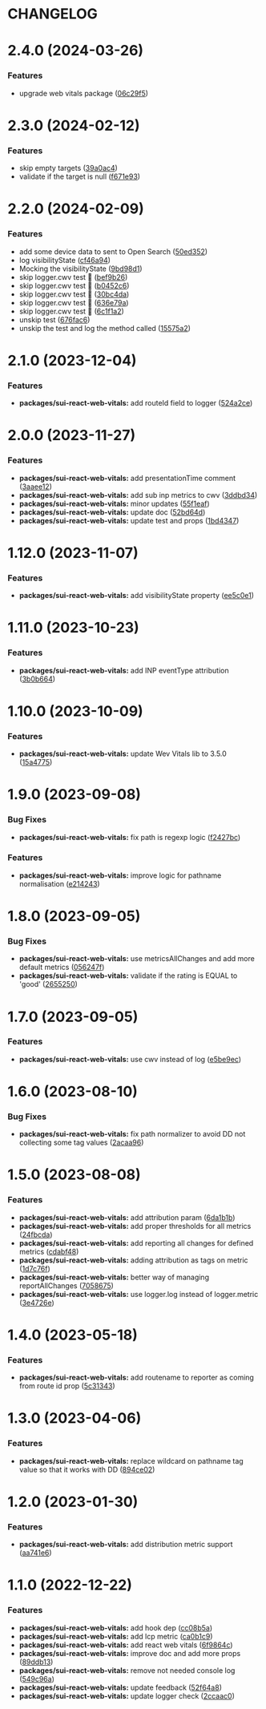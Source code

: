 # CHANGELOG

# 2.4.0 (2024-03-26)


### Features

* upgrade web vitals package ([06c29f5](https://github.com/SUI-Components/sui/commit/06c29f5b27a2a9bb240f558b602b471b77e24eb6))



# 2.3.0 (2024-02-12)


### Features

* skip empty targets ([39a0ac4](https://github.com/SUI-Components/sui/commit/39a0ac45cd59f091521345269f4e7323a582b303))
* validate if the target is null ([f671e93](https://github.com/SUI-Components/sui/commit/f671e9378797525386dfcfe9399f33e6cac6fd87))



# 2.2.0 (2024-02-09)


### Features

* add some device data to sent to Open Search ([50ed352](https://github.com/SUI-Components/sui/commit/50ed352bc4d6b14ba40e95d11c857021ae0cd0c0))
* log visibilityState ([cf46a94](https://github.com/SUI-Components/sui/commit/cf46a9403ed070a669b9893697539ca7f49175f9))
* Mocking the visibilityState ([9bd98d1](https://github.com/SUI-Components/sui/commit/9bd98d113227474f05a247998186309c1af75fe3))
* skip logger.cwv test 🙈 ([bef9b26](https://github.com/SUI-Components/sui/commit/bef9b2648404c7b7bf3e02a42fdedd0f2c46aec8))
* skip logger.cwv test 🙈 ([b0452c6](https://github.com/SUI-Components/sui/commit/b0452c6fc93bb8c893607f7224bcfb0158409c3d))
* skip logger.cwv test 🙈 ([30bc4da](https://github.com/SUI-Components/sui/commit/30bc4da64fe905b1af7699419576b3869a4a0568))
* skip logger.cwv test 🙈 ([636e79a](https://github.com/SUI-Components/sui/commit/636e79a58bc9f1a12ef081be6fafcc26a642bc9c))
* skip logger.cwv test 🙈 ([6c1f1a2](https://github.com/SUI-Components/sui/commit/6c1f1a28b7f0cec00e6b9e4fea7c3b5042eb8d19))
* unskip test ([676fac6](https://github.com/SUI-Components/sui/commit/676fac613935500b8976aa4cb39dbe4736a0f471))
* unskip the test and log the method called ([15575a2](https://github.com/SUI-Components/sui/commit/15575a2b1337fcbcf9ad6eb0785b89fb11832b96))



# 2.1.0 (2023-12-04)


### Features

* **packages/sui-react-web-vitals:** add routeId field to logger ([524a2ce](https://github.com/SUI-Components/sui/commit/524a2ced234c8e24f3d636bc1c7a69ffef4f57ad))



# 2.0.0 (2023-11-27)


### Features

* **packages/sui-react-web-vitals:** add presentationTime comment ([3aaee12](https://github.com/SUI-Components/sui/commit/3aaee12327952c0fa6919a424fb36c4ac2d344c8))
* **packages/sui-react-web-vitals:** add sub inp metrics to cwv ([3ddbd34](https://github.com/SUI-Components/sui/commit/3ddbd34428e23b7b384780c21d6a84e58ef44fb3))
* **packages/sui-react-web-vitals:** minor updates ([55f1eaf](https://github.com/SUI-Components/sui/commit/55f1eaf0c2779522fef4e1421c02197aa32909d4))
* **packages/sui-react-web-vitals:** update doc ([52bd64d](https://github.com/SUI-Components/sui/commit/52bd64d4aea798efe2ed8b46d645ef96258c2063))
* **packages/sui-react-web-vitals:** update test and props ([1bd4347](https://github.com/SUI-Components/sui/commit/1bd4347296bfebb1e7b48e6ee3c59d7a88e2c58d))



# 1.12.0 (2023-11-07)


### Features

* **packages/sui-react-web-vitals:** add visibilityState property ([ee5c0e1](https://github.com/SUI-Components/sui/commit/ee5c0e1f6052f0b006dd825654ef8f3bf79abd1d))



# 1.11.0 (2023-10-23)


### Features

* **packages/sui-react-web-vitals:** add INP eventType attribution ([3b0b664](https://github.com/SUI-Components/sui/commit/3b0b6645c7637b93dc318f61dd44faa863e81d1c))



# 1.10.0 (2023-10-09)


### Features

* **packages/sui-react-web-vitals:** update Wev Vitals lib to 3.5.0 ([15a4775](https://github.com/SUI-Components/sui/commit/15a47759b5580af5af748940859415f7e1aba334))



# 1.9.0 (2023-09-08)


### Bug Fixes

* **packages/sui-react-web-vitals:** fix path is regexp logic ([f2427bc](https://github.com/SUI-Components/sui/commit/f2427bc686f81464e869adc4dabc2b006ed5b006))


### Features

* **packages/sui-react-web-vitals:** improve logic for pathname normalisation ([e214243](https://github.com/SUI-Components/sui/commit/e214243bdcd3f23dacdb1e91e2abd1fdc55aa8ee))



# 1.8.0 (2023-09-05)


### Bug Fixes

* **packages/sui-react-web-vitals:** use metricsAllChanges and add more default metrics ([056247f](https://github.com/SUI-Components/sui/commit/056247fda7af44e0ce19ddce7fe1dc281160ef27))
* **packages/sui-react-web-vitals:** validate if the rating is EQUAL to 'good' ([2655250](https://github.com/SUI-Components/sui/commit/265525050f7bbcf906ede1acf2efb22fc4febf23))



# 1.7.0 (2023-09-05)


### Features

* **packages/sui-react-web-vitals:** use cwv instead of log ([e5be9ec](https://github.com/SUI-Components/sui/commit/e5be9ecc49d33db9b5201efe88b510632d5fa413))



# 1.6.0 (2023-08-10)


### Bug Fixes

* **packages/sui-react-web-vitals:** fix path normalizer to avoid DD not collecting some tag values ([2acaa96](https://github.com/SUI-Components/sui/commit/2acaa96b46df2fa3ed83036424c08324a280de77))



# 1.5.0 (2023-08-08)


### Features

* **packages/sui-react-web-vitals:** add attribution param ([6da1b1b](https://github.com/SUI-Components/sui/commit/6da1b1b541f31247a2d45f19060477c53d25b294))
* **packages/sui-react-web-vitals:** add proper thresholds for all metrics ([24fbcda](https://github.com/SUI-Components/sui/commit/24fbcda3c6817cf45dcfb64526f0db9ff1dadfe5))
* **packages/sui-react-web-vitals:** add reporting all changes for defined metrics ([cdabf48](https://github.com/SUI-Components/sui/commit/cdabf48f42ddf12c017d5970900e928f1ae9579c))
* **packages/sui-react-web-vitals:** adding attribution as tags on metric ([1d7c76f](https://github.com/SUI-Components/sui/commit/1d7c76ff7c9a2d775eef49f8802ffaf1b6f8e000))
* **packages/sui-react-web-vitals:** better way of managing reportAllChanges ([7058675](https://github.com/SUI-Components/sui/commit/70586755f10c7c2955b4d7811c23a8a16b7468c1))
* **packages/sui-react-web-vitals:** use logger.log instead of logger.metric ([3e4726e](https://github.com/SUI-Components/sui/commit/3e4726e6516cb30c644847e8cc941b58734642e6))



# 1.4.0 (2023-05-18)


### Features

* **packages/sui-react-web-vitals:** add routename to reporter as coming from route id prop ([5c31343](https://github.com/SUI-Components/sui/commit/5c31343834149cd3ca0183e0d66668c92fc55131))



# 1.3.0 (2023-04-06)


### Features

* **packages/sui-react-web-vitals:** replace wildcard on pathname tag value so that it works with DD ([894ce02](https://github.com/SUI-Components/sui/commit/894ce026e7089e962f9e5ab16c94d5a5e82a4ef7))



# 1.2.0 (2023-01-30)


### Features

* **packages/sui-react-web-vitals:** add distribution metric support ([aa741e6](https://github.com/SUI-Components/sui/commit/aa741e6d2e7899f9eba083b4d144fad1918baeae))



# 1.1.0 (2022-12-22)


### Features

* **packages/sui-react-web-vitals:** add hook dep ([cc08b5a](https://github.com/SUI-Components/sui/commit/cc08b5a6a091337efbaddedaf948e931a97bfaa2))
* **packages/sui-react-web-vitals:** add lcp metric ([ca0b1c9](https://github.com/SUI-Components/sui/commit/ca0b1c9da7d78d1269823e094dccb6b1dac6cb73))
* **packages/sui-react-web-vitals:** add react web vitals ([6f9864c](https://github.com/SUI-Components/sui/commit/6f9864c2300c760557a4a061aa53b928bb9c3fd2))
* **packages/sui-react-web-vitals:** improve doc and add more props ([89ddb13](https://github.com/SUI-Components/sui/commit/89ddb132d7f6603449ff9b621ba52fe0c0dd2bb7))
* **packages/sui-react-web-vitals:** remove not needed console log ([549c96a](https://github.com/SUI-Components/sui/commit/549c96ae507445d46702573c154acb7c2cb8c8d0))
* **packages/sui-react-web-vitals:** update feedback ([52f64a8](https://github.com/SUI-Components/sui/commit/52f64a8ea7587a94a821e88cc72bcd8d629abdf1))
* **packages/sui-react-web-vitals:** update logger check ([2ccaac0](https://github.com/SUI-Components/sui/commit/2ccaac0fa1d09dc24177e80d743ee65b3c83e184))